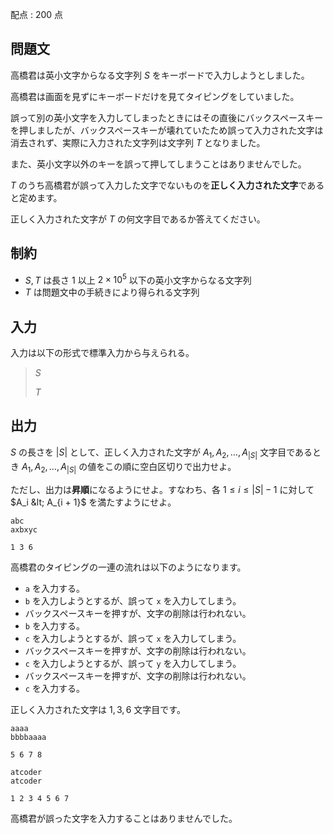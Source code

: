配点 : $200$ 点

## 問題文

高橋君は英小文字からなる文字列 $S$ をキーボードで入力しようとしました。

高橋君は画面を見ずにキーボードだけを見てタイピングをしていました。

誤って別の英小文字を入力してしまったときにはその直後にバックスペースキーを押しましたが、バックスペースキーが壊れていたため誤って入力された文字は消去されず、実際に入力された文字列は文字列 $T$ となりました。 

また、英小文字以外のキーを誤って押してしまうことはありませんでした。

$T$ のうち高橋君が誤って入力した文字でないものを**正しく入力された文字**であると定めます。

正しく入力された文字が $T$ の何文字目であるか答えてください。

## 制約

- $S, T$ は長さ $1$ 以上 $2 \times 10^5$ 以下の英小文字からなる文字列
- $T$ は問題文中の手続きにより得られる文字列

## 入力

入力は以下の形式で標準入力から与えられる。

> $S$
> 
> $T$

## 出力

$S$ の長さを $|S|$ として、正しく入力された文字が $A_1, A_2, \ldots, A_{|S|}$ 文字目であるとき $A_1, A_2, \ldots, A_{|S|}$ の値をこの順に空白区切りで出力せよ。

ただし、出力は**昇順**になるようにせよ。すなわち、各 $1 \leq i \leq |S| - 1$ に対して $A_i &lt; A_{i + 1}$ を満たすようにせよ。

```input1
abc
axbxyc
```

```output1
1 3 6
```

高橋君のタイピングの一連の流れは以下のようになります。

- `a` を入力する。
- `b` を入力しようとするが、誤って `x` を入力してしまう。
- バックスペースキーを押すが、文字の削除は行われない。
- `b` を入力する。
- `c` を入力しようとするが、誤って `x` を入力してしまう。
- バックスペースキーを押すが、文字の削除は行われない。
- `c` を入力しようとするが、誤って `y` を入力してしまう。
- バックスペースキーを押すが、文字の削除は行われない。
- `c` を入力する。

正しく入力された文字は $1, 3, 6$ 文字目です。

```input2
aaaa
bbbbaaaa
```

```output2
5 6 7 8
```

```input3
atcoder
atcoder
```

```output3
1 2 3 4 5 6 7
```

高橋君が誤った文字を入力することはありませんでした。